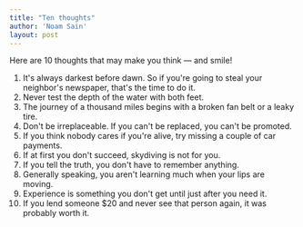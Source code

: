 ```yaml
---
title: "Ten thoughts"
author: 'Noam Sain'
layout: post
---
```


Here are 10 thoughts that may make you think — and smile!

1. It's always darkest before dawn. So if you're going to steal your neighbor's newspaper, that's the time to do it.
2. Never test the depth of the water with both feet.
3. The journey of a thousand miles begins with a broken fan belt or a leaky tire.
4. Don't be irreplaceable. If you can't be replaced, you can't be promoted.
5. If you think nobody cares if you're alive, try missing a couple of car payments.
6. If at first you don't succeed, skydiving is not for you.
7. If you tell the truth, you don't have to remember anything.
8. Generally speaking, you aren't learning much when your lips are moving.
9. Experience is something you don't get until just after you need it.
10. If you lend someone $20 and never see that person again, it was probably worth it.
